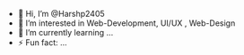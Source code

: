 - 👋 Hi, I’m @Harshp2405
- 👀 I’m interested in Web-Development, UI/UX , Web-Design
- 🌱 I’m currently learning ...
- ⚡ Fun fact: ...

<!---
Harshp2405/Harshp2405 is a ✨ special ✨ repository because its `README.md` (this file) appears on your GitHub profile.
You can click the Preview link to take a look at your changes.
--->

